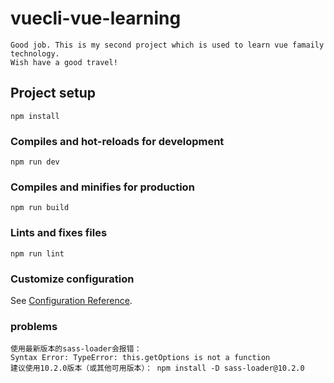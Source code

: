 # vuecli-vue-learning
```
Good job. This is my second project which is used to learn vue famaily technology.
Wish have a good travel!
```

## Project setup
```
npm install
```

### Compiles and hot-reloads for development
```
npm run dev
```

### Compiles and minifies for production
```
npm run build
```

### Lints and fixes files
```
npm run lint
```

### Customize configuration
See [Configuration Reference](https://cli.vuejs.org/config/).

### problems
```导入element-theme
使用最新版本的sass-loader会报错：
Syntax Error: TypeError: this.getOptions is not a function
建议使用10.2.0版本（或其他可用版本）： npm install -D sass-loader@10.2.0
```
